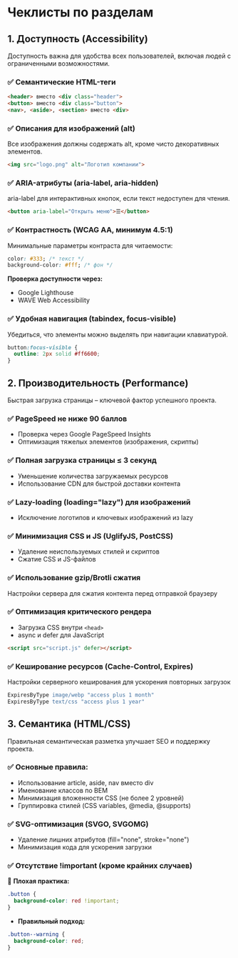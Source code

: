 # Чеклисты по разделам

## 1. Доступность (Accessibility)
Доступность важна для удобства всех пользователей, включая людей с ограниченными возможностями.

### ✅ Семантические HTML-теги
```html
<header> вместо <div class="header">
<button> вместо <div class="button">
<nav>, <aside>, <section> вместо <div>
```

### ✅ Описания для изображений (alt)
Все изображения должны содержать alt, кроме чисто декоративных элементов.
```html
<img src="logo.png" alt="Логотип компании">
```

### ✅ ARIA-атрибуты (aria-label, aria-hidden)
aria-label для интерактивных кнопок, если текст недоступен для чтения.
```html
<button aria-label="Открыть меню">☰</button>
```

### ✅ Контрастность (WCAG AA, минимум 4.5:1)
Минимальные параметры контраста для читаемости:
```css
color: #333; /* текст */
background-color: #fff; /* фон */
```

**Проверка доступности через:**
- Google Lighthouse
- WAVE Web Accessibility

### ✅ Удобная навигация (tabindex, focus-visible)
Убедиться, что элементы можно выделять при навигации клавиатурой.
```css
button:focus-visible {
  outline: 2px solid #ff6600;
}
```

## 2. Производительность (Performance)
Быстрая загрузка страницы – ключевой фактор успешного проекта.

### ✅ PageSpeed не ниже 90 баллов
- Проверка через Google PageSpeed Insights
- Оптимизация тяжелых элементов (изображения, скрипты)

### ✅ Полная загрузка страницы ≤ 3 секунд
- Уменьшение количества загружаемых ресурсов
- Использование CDN для быстрой доставки контента

### ✅ Lazy-loading (loading="lazy") для изображений
- Исключение логотипов и ключевых изображений из lazy

### ✅ Минимизация CSS и JS (UglifyJS, PostCSS)
- Удаление неиспользуемых стилей и скриптов
- Сжатие CSS и JS-файлов

### ✅ Использование gzip/Brotli сжатия
Настройки сервера для сжатия контента перед отправкой браузеру

### ✅ Оптимизация критического рендера
- Загрузка CSS внутри `<head>`
- async и defer для JavaScript
```html
<script src="script.js" defer></script>
```

### ✅ Кеширование ресурсов (Cache-Control, Expires)
Настройки серверного кеширования для ускорения повторных загрузок
```apache
ExpiresByType image/webp "access plus 1 month"
ExpiresByType text/css "access plus 1 year"
```

## 3. Семантика (HTML/CSS)
Правильная семантическая разметка улучшает SEO и поддержку проекта.

### ✅ Основные правила:
- Использование article, aside, nav вместо div
- Именование классов по BEM
- Минимизация вложенности CSS (не более 2 уровней)
- Группировка стилей (CSS variables, @media, @supports)

### ✅ SVG-оптимизация (SVGO, SVGOMG)
- Удаление лишних атрибутов (fill="none", stroke="none")
- Минимизация кода для ускорения загрузки

### ✅ Отсутствие !important (кроме крайних случаев)
🚫 **Плохая практика:**
```css
.button {
  background-color: red !important;
}
```

- **Правильный подход:**
```css
.button--warning {
  background-color: red;
}
```